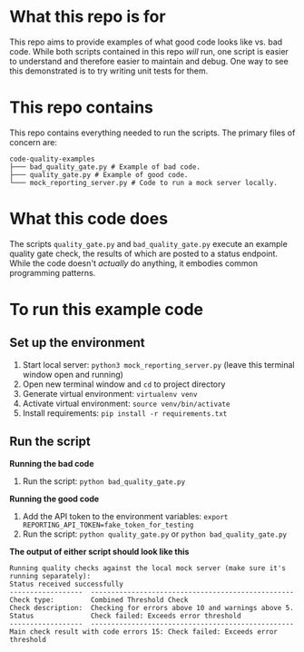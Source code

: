 # What this repo is for

This repo aims to provide examples of what good code looks like vs. bad code. While both scripts contained in this repo _will_ run, one script is easier to understand and therefore easier to maintain and debug. One way to see this demonstrated is to try writing unit tests for them.

# This repo contains
This repo contains everything needed to run the scripts. The primary files of concern are:
```
code-quality-examples
├─── bad_quality_gate.py # Example of bad code.
├─── quality_gate.py # Example of good code.
└─── mock_reporting_server.py # Code to run a mock server locally.
```

# What this code does

The scripts `quality_gate.py` and `bad_quality_gate.py` execute an example quality gate check, the results of which are posted to a status endpoint. While the code doesn't _actually_ do anything, it embodies common programming patterns. 

# To run this example code

## Set up the environment

1. Start local server: `python3 mock_reporting_server.py` (leave this terminal window open and running)
2. Open new terminal window and `cd` to project directory
3. Generate virtual environment: `virtualenv venv`
4. Activate virtual environment: `source venv/bin/activate`
5. Install requirements: `pip install -r requirements.txt`

## Run the script

**Running the bad code**
1. Run the script: `python bad_quality_gate.py`

**Running the good code**
1. Add the API token to the environment variables: `export REPORTING_API_TOKEN=fake_token_for_testing`
1. Run the script: `python quality_gate.py` or `python bad_quality_gate.py`

**The output of either script should look like this**
```
Running quality checks against the local mock server (make sure it's running separately):
Status received successfully
------------------  --------------------------------------------------
Check type:         Combined Threshold Check
Check description:  Checking for errors above 10 and warnings above 5.
Status              Check failed: Exceeds error threshold
------------------  --------------------------------------------------
Main check result with code errors 15: Check failed: Exceeds error threshold
```